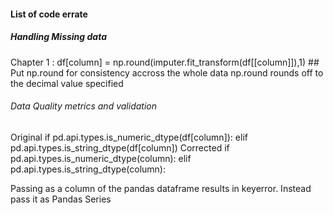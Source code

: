 #### List of code errate

##### Handling Missing data
Chapter 1 : 
df[column] = np.round(imputer.fit_transform(df[[column]]),1) ## Put np.round for consistency accross the whole data
np.round rounds off to the decimal value specified



###### Data Quality metrics and validation
Original
if pd.api.types.is_numeric_dtype(df[column]):
elif pd.api.types.is_string_dtype(df[column])
Corrected 
if pd.api.types.is_numeric_dtype(column):
elif pd.api.types.is_string_dtype(column):


Passing as a column of the pandas dataframe results in keyerror. Instead pass it as Pandas Series 